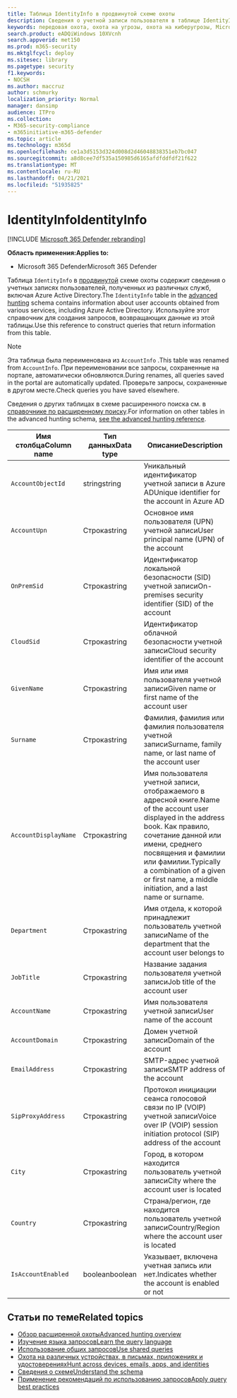 ```yaml
---
title: Таблица IdentityInfo в продвинутой схеме охоты
description: Сведения о учетной записи пользователя в таблице IdentityInfo в продвинутой схеме охоты
keywords: передовая охота, охота на угрозы, охота на киберугрозы, Microsoft 365 Defender, Microsoft 365, m365, поиск, запрос, телеметрия, ссылка схемы, кусто, таблица, столбец, тип данных, описание, AccountInfo, IdentityInfo, учетная запись
search.product: eADQiWindows 10XVcnh
search.appverid: met150
ms.prod: m365-security
ms.mktglfcycl: deploy
ms.sitesec: library
ms.pagetype: security
f1.keywords:
- NOCSH
ms.author: maccruz
author: schmurky
localization_priority: Normal
manager: dansimp
audience: ITPro
ms.collection:
- M365-security-compliance
- m365initiative-m365-defender
ms.topic: article
ms.technology: m365d
ms.openlocfilehash: ce1a3d5153d324d008d2d46048838351eb7bc047
ms.sourcegitcommit: a8d8cee7df535a150985d6165afdfddfdf21f622
ms.translationtype: MT
ms.contentlocale: ru-RU
ms.lasthandoff: 04/21/2021
ms.locfileid: "51935825"
---
```

# <a name="identityinfo"></a><span data-ttu-id="79d9f-104">IdentityInfo</span><span class="sxs-lookup"><span data-stu-id="79d9f-104">IdentityInfo</span></span>

[!INCLUDE [Microsoft 365 Defender rebranding](../includes/microsoft-defender.md)]


<span data-ttu-id="79d9f-105">**Область применения:**</span><span class="sxs-lookup"><span data-stu-id="79d9f-105">**Applies to:**</span></span>
- <span data-ttu-id="79d9f-106">Microsoft 365 Defender</span><span class="sxs-lookup"><span data-stu-id="79d9f-106">Microsoft 365 Defender</span></span>

<span data-ttu-id="79d9f-107">Таблица `IdentityInfo` в [продвинутой](advanced-hunting-overview.md) схеме охоты содержит сведения о учетных записях пользователей, полученных из различных служб, включая Azure Active Directory.</span><span class="sxs-lookup"><span data-stu-id="79d9f-107">The `IdentityInfo` table in the [advanced hunting](advanced-hunting-overview.md) schema contains information about user accounts obtained from various services, including Azure Active Directory.</span></span> <span data-ttu-id="79d9f-108">Используйте этот справочник для создания запросов, возвращающих данные из этой таблицы.</span><span class="sxs-lookup"><span data-stu-id="79d9f-108">Use this reference to construct queries that return information from this table.</span></span>

>[!NOTE]
><span data-ttu-id="79d9f-109">Эта таблица была переименована из `AccountInfo` .</span><span class="sxs-lookup"><span data-stu-id="79d9f-109">This table was renamed from `AccountInfo`.</span></span> <span data-ttu-id="79d9f-110">При переименовании все запросы, сохраненные на портале, автоматически обновляются.</span><span class="sxs-lookup"><span data-stu-id="79d9f-110">During renames, all queries saved in the portal are automatically updated.</span></span> <span data-ttu-id="79d9f-111">Проверьте запросы, сохраненные в другом месте.</span><span class="sxs-lookup"><span data-stu-id="79d9f-111">Check queries you have saved elsewhere.</span></span>

<span data-ttu-id="79d9f-112">Сведения о других таблицах в схеме расширенного поиска см. в [справочнике по расширенному поиску](advanced-hunting-schema-tables.md).</span><span class="sxs-lookup"><span data-stu-id="79d9f-112">For information on other tables in the advanced hunting schema, [see the advanced hunting reference](advanced-hunting-schema-tables.md).</span></span>

| <span data-ttu-id="79d9f-113">Имя столбца</span><span class="sxs-lookup"><span data-stu-id="79d9f-113">Column name</span></span> | <span data-ttu-id="79d9f-114">Тип данных</span><span class="sxs-lookup"><span data-stu-id="79d9f-114">Data type</span></span> | <span data-ttu-id="79d9f-115">Описание</span><span class="sxs-lookup"><span data-stu-id="79d9f-115">Description</span></span> |
|-------------|-----------|-------------|
| `AccountObjectId` | <span data-ttu-id="79d9f-116">string</span><span class="sxs-lookup"><span data-stu-id="79d9f-116">string</span></span> | <span data-ttu-id="79d9f-117">Уникальный идентификатор учетной записи в Azure AD</span><span class="sxs-lookup"><span data-stu-id="79d9f-117">Unique identifier for the account in Azure AD</span></span> |
| `AccountUpn` | <span data-ttu-id="79d9f-118">Строка</span><span class="sxs-lookup"><span data-stu-id="79d9f-118">string</span></span> | <span data-ttu-id="79d9f-119">Основное имя пользователя (UPN) учетной записи</span><span class="sxs-lookup"><span data-stu-id="79d9f-119">User principal name (UPN) of the account</span></span> |
| `OnPremSid` | <span data-ttu-id="79d9f-120">Строка</span><span class="sxs-lookup"><span data-stu-id="79d9f-120">string</span></span> | <span data-ttu-id="79d9f-121">Идентификатор локальной безопасности (SID) учетной записи</span><span class="sxs-lookup"><span data-stu-id="79d9f-121">On-premises security identifier (SID) of the account</span></span> |
| `CloudSid` | <span data-ttu-id="79d9f-122">Строка</span><span class="sxs-lookup"><span data-stu-id="79d9f-122">string</span></span> | <span data-ttu-id="79d9f-123">Идентификатор облачной безопасности учетной записи</span><span class="sxs-lookup"><span data-stu-id="79d9f-123">Cloud security identifier of the account</span></span> |
| `GivenName` | <span data-ttu-id="79d9f-124">Строка</span><span class="sxs-lookup"><span data-stu-id="79d9f-124">string</span></span> | <span data-ttu-id="79d9f-125">Имя или имя пользователя учетной записи</span><span class="sxs-lookup"><span data-stu-id="79d9f-125">Given name or first name of the account user</span></span> |
| `Surname` | <span data-ttu-id="79d9f-126">Строка</span><span class="sxs-lookup"><span data-stu-id="79d9f-126">string</span></span> | <span data-ttu-id="79d9f-127">Фамилия, фамилия или фамилия пользователя учетной записи</span><span class="sxs-lookup"><span data-stu-id="79d9f-127">Surname, family name, or last name of the account user</span></span> |
| `AccountDisplayName` | <span data-ttu-id="79d9f-128">Строка</span><span class="sxs-lookup"><span data-stu-id="79d9f-128">string</span></span> | <span data-ttu-id="79d9f-129">Имя пользователя учетной записи, отображаемого в адресной книге.</span><span class="sxs-lookup"><span data-stu-id="79d9f-129">Name of the account user displayed in the address book.</span></span> <span data-ttu-id="79d9f-130">Как правило, сочетание данной или имени, среднего посвящения и фамилии или фамилии.</span><span class="sxs-lookup"><span data-stu-id="79d9f-130">Typically a combination of a given or first name, a middle initiation, and a last name or surname.</span></span> |
| `Department` | <span data-ttu-id="79d9f-131">Строка</span><span class="sxs-lookup"><span data-stu-id="79d9f-131">string</span></span> | <span data-ttu-id="79d9f-132">Имя отдела, к которой принадлежит пользователь учетной записи</span><span class="sxs-lookup"><span data-stu-id="79d9f-132">Name of the department that the account user belongs to</span></span> |
| `JobTitle` | <span data-ttu-id="79d9f-133">Строка</span><span class="sxs-lookup"><span data-stu-id="79d9f-133">string</span></span> | <span data-ttu-id="79d9f-134">Название задания пользователя учетной записи</span><span class="sxs-lookup"><span data-stu-id="79d9f-134">Job title of the account user</span></span> |
| `AccountName` | <span data-ttu-id="79d9f-135">Строка</span><span class="sxs-lookup"><span data-stu-id="79d9f-135">string</span></span> | <span data-ttu-id="79d9f-136">Имя пользователя учетной записи</span><span class="sxs-lookup"><span data-stu-id="79d9f-136">User name of the account</span></span> |
| `AccountDomain` | <span data-ttu-id="79d9f-137">Строка</span><span class="sxs-lookup"><span data-stu-id="79d9f-137">string</span></span> | <span data-ttu-id="79d9f-138">Домен учетной записи</span><span class="sxs-lookup"><span data-stu-id="79d9f-138">Domain of the account</span></span> |
| `EmailAddress` | <span data-ttu-id="79d9f-139">Строка</span><span class="sxs-lookup"><span data-stu-id="79d9f-139">string</span></span> | <span data-ttu-id="79d9f-140">SMTP-адрес учетной записи</span><span class="sxs-lookup"><span data-stu-id="79d9f-140">SMTP address of the account</span></span> |
| `SipProxyAddress` | <span data-ttu-id="79d9f-141">Строка</span><span class="sxs-lookup"><span data-stu-id="79d9f-141">string</span></span> | <span data-ttu-id="79d9f-142">Протокол инициации сеанса голосовой связи по IP (VOIP) учетной записи</span><span class="sxs-lookup"><span data-stu-id="79d9f-142">Voice over IP (VOIP) session initiation protocol (SIP) address of the account</span></span> |
| `City` | <span data-ttu-id="79d9f-143">Строка</span><span class="sxs-lookup"><span data-stu-id="79d9f-143">string</span></span> | <span data-ttu-id="79d9f-144">Город, в котором находится пользователь учетной записи</span><span class="sxs-lookup"><span data-stu-id="79d9f-144">City where the account user is located</span></span> |
| `Country` | <span data-ttu-id="79d9f-145">Строка</span><span class="sxs-lookup"><span data-stu-id="79d9f-145">string</span></span> | <span data-ttu-id="79d9f-146">Страна/регион, где находится пользователь учетной записи</span><span class="sxs-lookup"><span data-stu-id="79d9f-146">Country/Region where the account user is located</span></span> |
| `IsAccountEnabled` | <span data-ttu-id="79d9f-147">boolean</span><span class="sxs-lookup"><span data-stu-id="79d9f-147">boolean</span></span> | <span data-ttu-id="79d9f-148">Указывает, включена учетная запись или нет.</span><span class="sxs-lookup"><span data-stu-id="79d9f-148">Indicates whether the account is enabled or not</span></span> |

## <a name="related-topics"></a><span data-ttu-id="79d9f-149">Статьи по теме</span><span class="sxs-lookup"><span data-stu-id="79d9f-149">Related topics</span></span>
- [<span data-ttu-id="79d9f-150">Обзор расширенной охоты</span><span class="sxs-lookup"><span data-stu-id="79d9f-150">Advanced hunting overview</span></span>](advanced-hunting-overview.md)
- [<span data-ttu-id="79d9f-151">Изучение языка запросов</span><span class="sxs-lookup"><span data-stu-id="79d9f-151">Learn the query language</span></span>](advanced-hunting-query-language.md)
- [<span data-ttu-id="79d9f-152">Использование общих запросов</span><span class="sxs-lookup"><span data-stu-id="79d9f-152">Use shared queries</span></span>](advanced-hunting-shared-queries.md)
- [<span data-ttu-id="79d9f-153">Охота на различных устройствах, в письмах, приложениях и удостоверениях</span><span class="sxs-lookup"><span data-stu-id="79d9f-153">Hunt across devices, emails, apps, and identities</span></span>](advanced-hunting-query-emails-devices.md)
- [<span data-ttu-id="79d9f-154">Сведения о схеме</span><span class="sxs-lookup"><span data-stu-id="79d9f-154">Understand the schema</span></span>](advanced-hunting-schema-tables.md)
- [<span data-ttu-id="79d9f-155">Применение рекомендаций по использованию запросов</span><span class="sxs-lookup"><span data-stu-id="79d9f-155">Apply query best practices</span></span>](advanced-hunting-best-practices.md)
